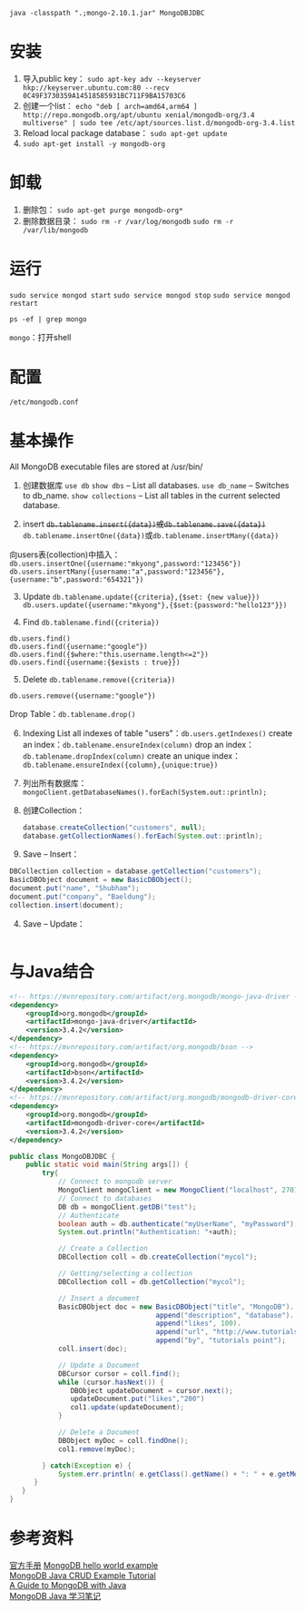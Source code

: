 `java -classpath ".;mongo-2.10.1.jar" MongoDBJDBC`
# 安装
1. 导入public key：
`sudo apt-key adv --keyserver hkp://keyserver.ubuntu.com:80 --recv 0C49F3730359A14518585931BC711F9BA15703C6`
2. 创建一个list：
`echo "deb [ arch=amd64,arm64 ] http://repo.mongodb.org/apt/ubuntu xenial/mongodb-org/3.4 multiverse" | sudo tee /etc/apt/sources.list.d/mongodb-org-3.4.list`
3. Reload local package database：
`sudo apt-get update`
4. `sudo apt-get install -y mongodb-org`

# 卸载
1. 删除包：
`sudo apt-get purge mongodb-org*`
2. 删除数据目录：
`sudo rm -r /var/log/mongodb`
`sudo rm -r /var/lib/mongodb`

# 运行
`sudo service mongod start`
`sudo service mongod stop`
`sudo service mongod restart`

`ps -ef | grep mongo`

`mongo`：打开shell

# 配置
`/etc/mongodb.conf`

# 基本操作
All MongoDB executable files are stored at /usr/bin/
1. 创建数据库
`use db`
`show dbs` – List all databases.
`use db_name` – Switches to db_name.
`show collections` – List all tables in the current selected database.

2. insert
~~`db.tablename.insert({data})`或`db.tablename.save({data})`~~
`db.tablename.insertOne({data})`或`db.tablename.insertMany({data})`

向users表(collection)中插入：
`db.users.insertOne({username:"mkyong",password:"123456"})`
`db.users.insertMany({username:"a",password:"123456"},{username:"b",password:"654321"})`

3. Update
`db.tablename.update({criteria},{$set: {new value}})`
`db.users.update({username:"mkyong"},{$set:{password:"hello123"}})`

4. Find
`db.tablename.find({criteria})`
```
db.users.find()
db.users.find({username:"google"})
db.users.find({$where:"this.username.length<=2"})
db.users.find({username:{$exists : true}})
```

5. Delete
`db.tablename.remove({criteria})`
```
db.users.remove({username:"google"})
```
Drop Table：`db.tablename.drop()`

6. Indexing
List all indexes of table "users"：`db.users.getIndexes()`
create an index：`db.tablename.ensureIndex(column)`
drop an index：`db.tablename.dropIndex(column)`
create an unique index：`db.tablename.ensureIndex({column},{unique:true})`







1. 列出所有数据库：
`mongoClient.getDatabaseNames().forEach(System.out::println);`
2. 创建Collection：
    ```java
    database.createCollection("customers", null);
    database.getCollectionNames().forEach(System.out::println);
    ```
3. Save – Insert：
```java
DBCollection collection = database.getCollection("customers");
BasicDBObject document = new BasicDBObject();
document.put("name", "Shubham");
document.put("company", "Baeldung");
collection.insert(document);
```
4. Save – Update：
```java

```

# 与Java结合
```xml
<!-- https://mvnrepository.com/artifact/org.mongodb/mongo-java-driver -->
<dependency>
    <groupId>org.mongodb</groupId>
    <artifactId>mongo-java-driver</artifactId>
    <version>3.4.2</version>
</dependency>
<!-- https://mvnrepository.com/artifact/org.mongodb/bson -->
<dependency>
    <groupId>org.mongodb</groupId>
    <artifactId>bson</artifactId>
    <version>3.4.2</version>
</dependency>
<!-- https://mvnrepository.com/artifact/org.mongodb/mongodb-driver-core -->
<dependency>
    <groupId>org.mongodb</groupId>
    <artifactId>mongodb-driver-core</artifactId>
    <version>3.4.2</version>
</dependency>
```

```java
public class MongoDBJDBC {
    public static void main(String args[]) {
        try{
            // Connect to mongodb server
            MongoClient mongoClient = new MongoClient("localhost", 27017);
            // Connect to databases
            DB db = mongoClient.getDB("test");
            // Authenticate
            boolean auth = db.authenticate("myUserName", "myPassword");
            System.out.println("Authentication: "+auth);

            // Create a Collection
            DBCollection coll = db.createCollection("mycol");

            // Getting/selecting a collection
            DBCollection coll = db.getCollection("mycol");

            // Insert a document
            BasicDBObject doc = new BasicDBObject("title", "MongoDB").
                                    append("description", "database").
                                    append("likes", 100).
                                    append("url", "http://www.tutorialspoint.com/mongodb/").
                                    append("by", "tutorials point");
            coll.insert(doc);

            // Update a Document
            DBCursor cursor = coll.find();
            while (cursor.hasNext()) {
               DBObject updateDocument = cursor.next();
               updateDocument.put("likes","200")
               col1.update(updateDocument);
            }

            // Delete a Document
            DBObject myDoc = coll.findOne();
            col1.remove(myDoc);

        } catch(Exception e) {
            System.err.println( e.getClass().getName() + ": " + e.getMessage() );
      }
   }
}
```



# 参考资料
[官方手册](https://docs.mongodb.com/manual/)
[MongoDB hello world example](http://www.mkyong.com/mongodb/mongodb-hello-world-example/)  
[MongoDB Java CRUD Example Tutorial](http://www.journaldev.com/3963/mongodb-java-crud-example-tutorial)  
[A Guide to MongoDB with Java](http://www.baeldung.com/java-mongodb)  
[MongoDB Java 学习笔记](http://blog.csdn.net/ererfei/article/details/50857103)  
